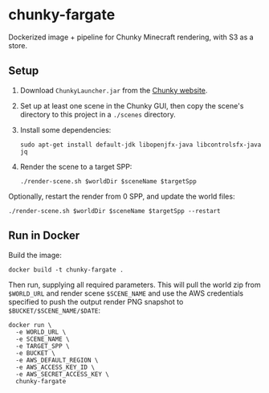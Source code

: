 # chunky-fargate

Dockerized image + pipeline for Chunky Minecraft rendering, with S3 as a store.

## Setup

1. Download `ChunkyLauncher.jar` from the
[Chunky website](https://chunky.llbit.se/).

2. Set up at least one scene in the Chunky GUI, then copy the scene's directory
   to this project in a `./scenes` directory.

3. Install some dependencies:

    ```shell
    sudo apt-get install default-jdk libopenjfx-java libcontrolsfx-java jq
    ```

3. Render the scene to a target SPP:

    ```shell
    ./render-scene.sh $worldDir $sceneName $targetSpp
    ```

Optionally, restart the render from 0 SPP, and update the world files:

```shell
./render-scene.sh $worldDir $sceneName $targetSpp --restart
```

## Run in Docker

Build the image:

```shell
docker build -t chunky-fargate .
```

Then run, supplying all required parameters. This will pull the world zip from
`$WORLD_URL` and render scene `$SCENE_NAME` and use the AWS credentials
specified to push the output render PNG snapshot to `$BUCKET/$SCENE_NAME/$DATE`:

```shell
docker run \
  -e WORLD_URL \
  -e SCENE_NAME \
  -e TARGET_SPP \
  -e BUCKET \
  -e AWS_DEFAULT_REGION \
  -e AWS_ACCESS_KEY_ID \
  -e AWS_SECRET_ACCESS_KEY \
  chunky-fargate
```
